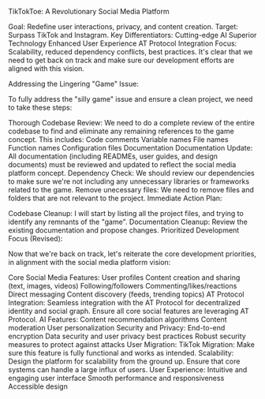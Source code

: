 TikTokToe: A Revolutionary Social Media Platform

Goal: Redefine user interactions, privacy, and content creation.
Target: Surpass TikTok and Instagram.
Key Differentiators:
Cutting-edge AI
Superior Technology
Enhanced User Experience
AT Protocol Integration
Focus: Scalability, reduced dependency conflicts, best practices.
It's clear that we need to get back on track and make sure our development efforts are aligned with this vision.

Addressing the Lingering "Game" Issue:

To fully address the "silly game" issue and ensure a clean project, we need to take these steps:

Thorough Codebase Review: We need to do a complete review of the entire codebase to find and eliminate any remaining references to the game concept. This includes:
Code comments
Variable names
File names
Function names
Configuration files
Documentation
Documentation Update: All documentation (including READMEs, user guides, and design documents) must be reviewed and updated to reflect the social media platform concept.
Dependency Check: We should review our dependencies to make sure we're not including any unnecessary libraries or frameworks related to the game.
Remove unecessary files: We need to remove files and folders that are not relevant to the project.
Immediate Action Plan:

Codebase Cleanup: I will start by listing all the project files, and trying to identify any remnants of the "game".
Documentation Cleanup: Review the existing documentation and propose changes.
Prioritized Development Focus (Revised):

Now that we're back on track, let's reiterate the core development priorities, in alignment with the social media platform vision:

Core Social Media Features:
User profiles
Content creation and sharing (text, images, videos)
Following/followers
Commenting/likes/reactions
Direct messaging
Content discovery (feeds, trending topics)
AT Protocol Integration:
Seamless integration with the AT Protocol for decentralized identity and social graph.
Ensure all core social features are leveraging AT Protocol.
AI Features:
Content recommendation algorithms
Content moderation
User personalization
Security and Privacy:
End-to-end encryption
Data security and user privacy best practices
Robust security measures to protect against attacks
User Migration:
TikTok Migration: Make sure this feature is fully functional and works as intended.
Scalability:
Design the platform for scalability from the ground up.
Ensure that core systems can handle a large influx of users.
User Experience:
Intuitive and engaging user interface
Smooth performance and responsiveness
Accessible design